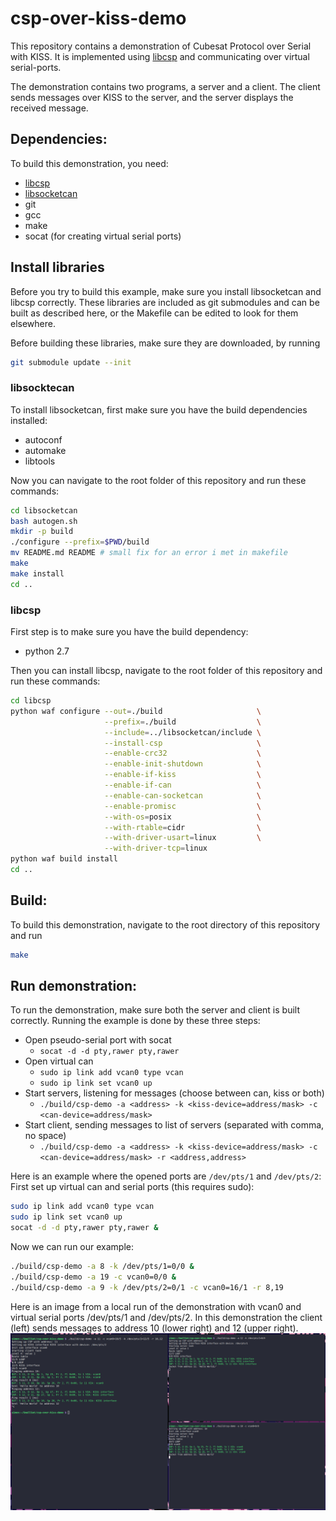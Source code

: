 # csp-over-kiss-demo
This repository contains a demonstration of Cubesat Protocol over Serial with KISS.
It is implemented using [libcsp](https://github.com/NTNU-SmallSat-Lab/libcsp) and communicating over virtual serial-ports.

The demonstration contains two programs, a server and a client. The client sends messages over KISS to the server, and the server displays the received message.

## Dependencies:
To build this demonstration, you need:
- [libcsp](https://github.com/NTNU-SmallSat-Lab/libcsp)
- [libsocketcan](https://github.com/lalten/libsocketcan)
- git
- gcc
- make
- socat (for creating virtual serial ports)

## Install libraries
Before you try to build this example, make sure you install libsocketcan and libcsp correctly.
These libraries are included as git submodules and can be built as described here, or the Makefile can be edited to look for them elsewhere.

Before building these libraries, make sure they are downloaded, by running 
```bash
git submodule update --init
```

### libsocktecan

To install libsocketcan, first make sure you have the build dependencies installed:
- autoconf
- automake
- libtools

Now you can navigate to the root folder of this repository and run these commands:
```bash
cd libsocketcan
bash autogen.sh
mkdir -p build
./configure --prefix=$PWD/build
mv README.md README # small fix for an error i met in makefile
make
make install
cd ..
```

### libcsp

First step is to make sure you have the build dependency:
- python 2.7

Then you can install libcsp, navigate to the root folder of this repository and run these commands:
```bash
cd libcsp
python waf configure --out=./build                     \
                     --prefix=./build                  \
                     --include=../libsocketcan/include \
                     --install-csp                     \
                     --enable-crc32                    \
                     --enable-init-shutdown            \
                     --enable-if-kiss                  \
                     --enable-if-can                   \
                     --enable-can-socketcan            \
                     --enable-promisc                  \
                     --with-os=posix                   \
                     --with-rtable=cidr                \
                     --with-driver-usart=linux         \
                     --with-driver-tcp=linux
python waf build install
cd ..
```

## Build:
To build this demonstration, navigate to the root directory of this repository and run
```bash
make
```

## Run demonstration:
To run the demonstration, make sure both the server and client is built correctly.
Running the example is done by these three steps:
- Open pseudo-serial port with socat
	- `socat -d -d pty,rawer pty,rawer`
- Open virtual can
  - `sudo ip link add vcan0 type vcan`
  - `sudo ip link set vcan0 up`
- Start servers, listening for messages (choose between can, kiss or both)
	- `./build/csp-demo -a <address> -k <kiss-device=address/mask> -c <can-device=address/mask>`
- Start client, sending messages to list of servers (separated with comma, no space)
	- `./build/csp-demo -a <address> -k <kiss-device=address/mask> -c <can-device=address/mask> -r <address,address>`

Here is an example where the opened ports are `/dev/pts/1` and `/dev/pts/2`:
First set up virtual can and serial ports (this requires sudo):
```bash
sudo ip link add vcan0 type vcan
sudo ip link set vcan0 up
socat -d -d pty,rawer pty,rawer &
```
Now we can run our example:
```bash
./build/csp-demo -a 8 -k /dev/pts/1=0/0 &
./build/csp-demo -a 19 -c vcan0=0/0 &
./build/csp-demo -a 9 -k /dev/pts/2=0/1 -c vcan0=16/1 -r 8,19
```

Here is an image from a local run of the demonstration with vcan0 and virtual serial ports /dev/pts/1 and /dev/pts/2.
In this demonstration the client (left) sends messages to address 10 (lower right) and 12 (upper right).
![demonstration-image](demonstration.png)